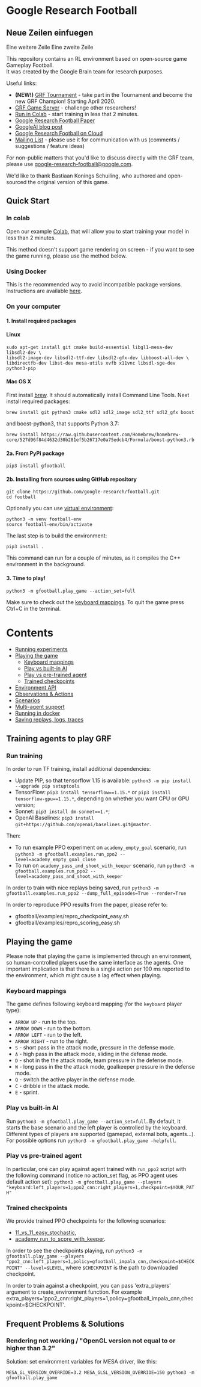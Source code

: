 # Google Research Football

## Neue Zeilen einfuegen

Eine weitere Zeile
Eine zweite Zeile

This repository contains an RL environment based on open-source game Gameplay
Football. <br> It was created by the Google Brain team for research purposes.

Useful links:

- **(NEW!)** [GRF Tournament](https://research-football.dev/tournament) - take part in the Tournament and become the new GRF Champion! Starting April 2020.
- [GRF Game Server](https://research-football.dev/) - challenge other researchers!
- [Run in Colab](https://colab.research.google.com/github/google-research/football/blob/master/gfootball/colabs/gfootball_example_from_prebuild.ipynb) - start training in less that 2 minutes.
- [Google Research Football Paper](https://arxiv.org/abs/1907.11180)
- [GoogleAI blog post](https://ai.googleblog.com/2019/06/introducing-google-research-football.html)
- [Google Research Football on Cloud](https://towardsdatascience.com/reproducing-google-research-football-rl-results-ac75cf17190e)
- [Mailing List](https://groups.google.com/forum/#!forum/google-research-football) - please use it for communication with us (comments / suggestions / feature ideas)

For non-public matters that you'd like to discuss directly with the GRF team,
please use google-research-football@google.com.

We'd like to thank Bastiaan Konings Schuiling, who authored and open-sourced the original version of this game.

## Quick Start

### In colab

Open our example [Colab](https://colab.research.google.com/github/google-research/football/blob/master/gfootball/colabs/gfootball_example_from_prebuild.ipynb), that will allow you to start training your model in less than 2 minutes.

This method doesn't support game rendering on screen - if you want to see the game running, please use the method below.

### Using Docker

This is the recommended way to avoid incompatible package versions.
Instructions are available [here](gfootball/doc/docker.md).

### On your computer

#### 1. Install required packages

#### Linux

```
sudo apt-get install git cmake build-essential libgl1-mesa-dev libsdl2-dev \
libsdl2-image-dev libsdl2-ttf-dev libsdl2-gfx-dev libboost-all-dev \
libdirectfb-dev libst-dev mesa-utils xvfb x11vnc libsdl-sge-dev python3-pip
```

#### Mac OS X

First install [brew](https://brew.sh/). It should automatically install Command Line Tools.
Next install required packages:

```
brew install git python3 cmake sdl2 sdl2_image sdl2_ttf sdl2_gfx boost
```

and boost-python3, that supports Python 3.7:

```
brew install https://raw.githubusercontent.com/Homebrew/homebrew-core/527d96f84d4632d30b281ef5b26717e0a75edcb4/Formula/boost-python3.rb
```

#### 2a. From PyPi package

```
pip3 install gfootball
```

#### 2b. Installing from sources using GitHub repository

```
git clone https://github.com/google-research/football.git
cd football
```

Optionally you can use [virtual environment](https://docs.python.org/3/tutorial/venv.html):

```
python3 -m venv football-env
source football-env/bin/activate
```

The last step is to build the environment:

```
pip3 install .
```

This command can run for a couple of minutes, as it compiles the C++ environment in the background.

#### 3. Time to play!

```
python3 -m gfootball.play_game --action_set=full
```

Make sure to check out the [keyboard mappings](#keyboard-mappings).
To quit the game press Ctrl+C in the terminal.

# Contents

- [Running experiments](#training-agents-to-play-GRF)
- [Playing the game](#playing-the-game)
  - [Keyboard mappings](#keyboard-mappings)
  - [Play vs built-in AI](#play-vs-built-in-AI)
  - [Play vs pre-trained agent](#play-vs-pre-trained-agent)
  - [Trained checkpoints](#trained-checkpoints)
- [Environment API](gfootball/doc/api.md)
- [Observations & Actions](gfootball/doc/observation.md)
- [Scenarios](gfootball/doc/scenarios.md)
- [Multi-agent support](gfootball/doc/multi_agent.md)
- [Running in docker](gfootball/doc/docker.md)
- [Saving replays, logs, traces](gfootball/doc/saving_replays.md)

## Training agents to play GRF

### Run training

In order to run TF training, install additional dependencies:

- Update PIP, so that tensorflow 1.15 is available: `python3 -m pip install --upgrade pip setuptools`
- TensorFlow: `pip3 install tensorflow==1.15.*` or
  `pip3 install tensorflow-gpu==1.15.*`, depending on whether you want CPU or
  GPU version;
- Sonnet: `pip3 install dm-sonnet==1.*`;
- OpenAI Baselines:
  `pip3 install git+https://github.com/openai/baselines.git@master`.

Then:

- To run example PPO experiment on `academy_empty_goal` scenario, run
  `python3 -m gfootball.examples.run_ppo2 --level=academy_empty_goal_close`
- To run on `academy_pass_and_shoot_with_keeper` scenario, run
  `python3 -m gfootball.examples.run_ppo2 --level=academy_pass_and_shoot_with_keeper`

In order to train with nice replays being saved, run
`python3 -m gfootball.examples.run_ppo2 --dump_full_episodes=True --render=True`

In order to reproduce PPO results from the paper, please refer to:

- gfootball/examples/repro_checkpoint_easy.sh
- gfootball/examples/repro_scoring_easy.sh

## Playing the game

Please note that playing the game is implemented through an environment, so human-controlled players use the same interface as the agents. One important implication is that there is a single action per 100 ms reported to the environment, which might cause a lag effect when playing.

### Keyboard mappings

The game defines following keyboard mapping (for the `keyboard` player type):

- `ARROW UP` - run to the top.
- `ARROW DOWN` - run to the bottom.
- `ARROW LEFT` - run to the left.
- `ARROW RIGHT` - run to the right.
- `S` - short pass in the attack mode, pressure in the defense mode.
- `A` - high pass in the attack mode, sliding in the defense mode.
- `D` - shot in the the attack mode, team pressure in the defense mode.
- `W` - long pass in the the attack mode, goalkeeper pressure in the defense mode.
- `Q` - switch the active player in the defense mode.
- `C` - dribble in the attack mode.
- `E` - sprint.

### Play vs built-in AI

Run `python3 -m gfootball.play_game --action_set=full`. By default, it starts
the base scenario and the left player is controlled by the keyboard. Different
types of players are supported (gamepad, external bots, agents...). For possible
options run `python3 -m gfootball.play_game -helpfull`.

### Play vs pre-trained agent

In particular, one can play against agent trained with `run_ppo2` script with
the following command (notice no action_set flag, as PPO agent uses default
action set):
`python3 -m gfootball.play_game --players "keyboard:left_players=1;ppo2_cnn:right_players=1,checkpoint=$YOUR_PATH"`

### Trained checkpoints

We provide trained PPO checkpoints for the following scenarios:

- [11_vs_11_easy_stochastic](https://storage.googleapis.com/grf_public/trained_models/11_vs_11_easy_stochastic_v2),
- [academy_run_to_score_with_keeper](https://storage.googleapis.com/grf_public/trained_models/academy_run_to_score_with_keeper_v2).

In order to see the checkpoints playing, run
`python3 -m gfootball.play_game --players "ppo2_cnn:left_players=1,policy=gfootball_impala_cnn,checkpoint=$CHECKPOINT" --level=$LEVEL`,
where `$CHECKPOINT` is the path to downloaded checkpoint.

In order to train against a checkpoint, you can pass 'extra_players' argument to create_environment function.
For example extra_players='ppo2_cnn:right_players=1,policy=gfootball_impala_cnn,checkpoint=\$CHECKPOINT'.

## Frequent Problems & Solutions

### Rendering not working / "OpenGL version not equal to or higher than 3.2"

Solution: set environment variables for MESA driver, like this:

`MESA_GL_VERSION_OVERRIDE=3.2 MESA_GLSL_VERSION_OVERRIDE=150 python3 -m gfootball.play_game`
